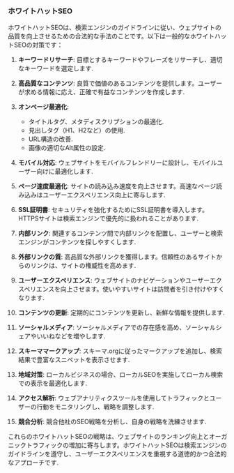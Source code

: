 ### ホワイトハットSEO

ホワイトハットSEOは、検索エンジンのガイドラインに従い、ウェブサイトの品質を向上させるための合法的な手法のことです。以下は一般的なホワイトハットSEOの対策です：

1. **キーワードリサーチ**: 目標とするキーワードやフレーズをリサーチし、適切なキーワードを選定します.

2. **高品質なコンテンツ**: 良質で価値のあるコンテンツを提供します。ユーザーが求める情報に応え、正確で有益なコンテンツを作成します.

3. **オンページ最適化**:
   - タイトルタグ、メタディスクリプションの最適化.
   - 見出しタグ（H1、H2など）の使用.
   - URL構造の改善.
   - 画像の適切なAlt属性の設定.

4. **モバイル対応**: ウェブサイトをモバイルフレンドリーに設計し、モバイルユーザー向けに最適化します.

5. **ページ速度最適化**: サイトの読み込み速度を向上させます。高速なページ読み込みはユーザーエクスペリエンス向上に寄与します.

6. **SSL証明書**: セキュリティを強化するためにSSL証明書を導入します。HTTPSサイトは検索エンジンで優先的に扱われることがあります.

7. **内部リンク**: 関連するコンテンツ間で内部リンクを配置し、ユーザーと検索エンジンがコンテンツを探しやすくします.

8. **外部リンクの質**: 高品質な外部リンクを獲得します。信頼性のあるサイトからのリンクは、サイトの権威性を高めます.

9. **ユーザーエクスペリエンス**: ウェブサイトのナビゲーションやユーザーエクスペリエンスを向上させます。使いやすいサイトは訪問者を引き付けやすくなります.

10. **コンテンツの更新**: 定期的にコンテンツを更新し、新鮮な情報を提供します.

11. **ソーシャルメディア**: ソーシャルメディアでの存在感を高め、ソーシャルシェアやいいねなどを増やします.

12. **スキーママークアップ**: スキーマ.orgに従ったマークアップを追加し、検索結果で豊富なスニペットを表示させます.

13. **地域対策**: ローカルビジネスの場合、ローカルSEOを実施してローカル検索での表示を最適化します.

14. **アクセス解析**: ウェブアナリティクスツールを使用してトラフィックとユーザーの行動をモニタリングし、戦略を調整します.

15. **競合分析**: 競合他社のSEO戦略を分析し、自身の戦略を洗練させます.

これらのホワイトハットSEOの戦略は、ウェブサイトのランキング向上とオーガニックトラフィックの増加に寄与します。ホワイトハットSEOは検索エンジンのガイドラインを遵守し、ユーザーエクスペリエンスを重視する道徳的かつ合法的なアプローチです.
